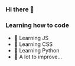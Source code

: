 ### Hi there 👋


### Learning how to code

- 💬 Learning JS
- 💬 Learning CSS
- 💬 Learning Python
- 💬 A lot to improve...


